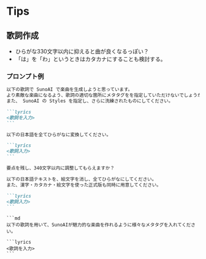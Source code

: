 # Tips

## 歌詞作成

- ひらがな330文字以内に抑えると曲が良くなるっぽい？
- 「は」を「わ」というときはカタカナにすることも検討する。


### プロンプト例

````md
以下の歌詞で SunoAI で楽曲を生成しようと思っています。
より素敵な楽曲になるよう、歌詞の適切な箇所にメタタグをを指定していただけないでしょうか。
また、 SunoAI の Styles を指定し、さらに洗練されたものにしてください。

```lyrics
<歌詞を入力>
```
````

````md
以下の日本語を全てひらがなに変換してください。

```lyrics
<歌詞入力>
```
````

```md
要点を残し、340文字以内に調整してもらえますか？
```


````md
以下の日本語テキストを、絵文字を消し、全てひらがなにしてください。
また、漢字・カタカナ・絵文字を使った正式版も同時に用意してください。

```lyrics
<歌詞入力>
```
````

````
```md
以下の歌詞を用いて、SunoAIが魅力的な楽曲を作れるように様々なメタタグを入れてください。

```lyrics
<歌詞を入力>
```
````

